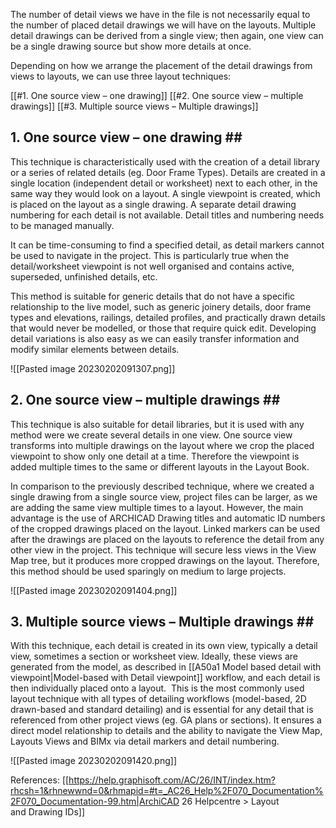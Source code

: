 The number of detail views we have in the file is not necessarily equal to the number of placed detail drawings we will have on the layouts. Multiple detail drawings can be derived from a single view; then again, one view can be a single drawing source but show more details at once. 

Depending on how we arrange the placement of the detail drawings from views to layouts, we can use three layout techniques: 

[[#1. One source view – one drawing]]
[[#2. One source view – multiple drawings]]
[[#3. Multiple source views – Multiple drawings]]

## 1. One source view – one drawing ##

This technique is characteristically used with the creation of a detail library or a series of related details (eg. Door Frame Types). Details are created in a single location (independent detail or worksheet) next to each other, in the same way they would look on a layout. A single viewpoint is created, which is placed on the layout as a single drawing. A separate detail drawing numbering for each detail is not available. Detail titles and numbering needs to be managed manually.

It can be time-consuming to find a specified detail, as detail markers cannot be used to navigate in the project. This is particularly true when the detail/worksheet viewpoint is not well organised and contains active, superseded, unfinished details, etc. 

This method is suitable for generic details that do not have a specific relationship to the live model, such as generic joinery details, door frame types and elevations, railings, detailed profiles, and practically drawn details that would never be modelled, or those that require quick edit. Developing detail variations is also easy as we can easily transfer information and modify similar elements between details.

![[Pasted image 20230202091307.png]]

## 2. One source view – multiple drawings ##

This technique is also suitable for detail libraries, but it is used with any method were we create several details in one view. One source view transforms into multiple drawings on the layout where we crop the placed viewpoint to show only one detail at a time. Therefore the viewpoint is added multiple times to the same or different layouts in the Layout Book.

In comparison to the previously described technique, where we created a single drawing from a single source view, project files can be larger, as we are adding the same view multiple times to a layout. However, the main advantage is the use of ARCHICAD Drawing titles and automatic ID numbers of the cropped drawings placed on the layout. Linked markers can be used after the drawings are placed on the layouts to reference the detail from any other view in the project. 
This technique will secure less views in the View Map tree, but it produces more cropped drawings on the layout. Therefore, this method should be used sparingly on medium to large projects.

![[Pasted image 20230202091404.png]]

## 3. Multiple source views – Multiple drawings ##

With this technique, each detail is created in its own view, typically a detail view, sometimes a section or worksheet view. Ideally, these views are generated from the model, as described in [[A50a1 Model based detail with viewpoint|Model-based with Detail viewpoint]] workflow, and each detail is then individually placed onto a layout. 
This is the most commonly used layout technique with all types of detailing workflows (model-based, 2D drawn-based and standard detailing) and is essential for any detail that is referenced from other project views (eg. GA plans or sections).
It ensures a direct model relationship to details and the ability to navigate the View Map, Layouts Views and BIMx via detail markers and detail numbering.

![[Pasted image 20230202091420.png]]


References:
[[https://help.graphisoft.com/AC/26/INT/index.htm?rhcsh=1&rhnewwnd=0&rhmapid=#t=_AC26_Help%2F070_Documentation%2F070_Documentation-99.htm|ArchiCAD 26 Helpcentre > Layout and Drawing IDs]]
